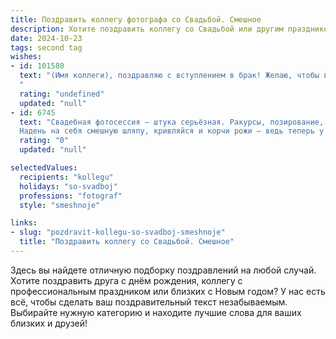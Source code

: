```yaml
---
title: Поздравить коллегу фотографа со Свадьбой. Смешное
description: Хотите поздравить коллегу со Свадьбой или другим праздником? Наш ИИ создаст незабываемое поздравление, а вы обязательно выделитесь среди других.  
date: 2024-10-23
tags: second tag
wishes:
- id: 101580
  text: "(Имя коллеги), поздравляю с вступлением в брак! Желаю, чтобы ваша семейная жизнь была ярче и красочнее, чем самые удачные ваши свадебные фотографии! Пусть любовь будет вашей лучшей моделью, а счастье – бесконечным фотоальбомом!  Никаких разводов, только ретушь быта и счастливые семейные портреты на долгие годы!
  "
  rating: "undefined"
  updated: "null"
- id: 6745
  text: "Свадебная фотосессия — штука серьёзная. Ракурсы, позирование, свет… Тут не до шуток! Но сегодня, в твой самый счастливый день, позволь нам немного подурачиться.
  Надень на себя смешную шляпу, кривляйся и корчи рожи — ведь теперь у тебя есть самые ценные кадры, с которыми можно постебаться! Желаем вам не терять чувства юмора, даже когда семейная жизнь начнёт подкидывать сюрпризы. Пусть ваш брак будет таким же весёлым и ярким, как эта фотосессия!"
  rating: "0"
  updated: "null"

selectedValues:
  recipients: "kollegu"
  holidays: "so-svadboj"
  professions: "fotograf"
  style: "smeshnoje"

links:
- slug: "pozdravit-kollegu-so-svadboj-smeshnoje"
  title: "Поздравить коллегу со Свадьбой. Смешное"
---
```


Здесь вы найдете отличную подборку поздравлений на любой случай. 
Хотите поздравить друга с днём рождения, коллегу с профессиональным праздником или близких с Новым годом? У нас есть всё, чтобы сделать ваш поздравительный текст незабываемым. Выбирайте нужную категорию и находите лучшие слова для ваших близких и друзей!
